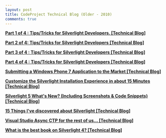 ```yaml
---
layout: post
title: CodeProject Technical Blog (Older - 2010)
comments: true
---
```


<p><b><a href="http://www.codeproject.com/Articles/129869/Part-1-of-4-Tips-Tricks-for-Silverlight-Developers">Part 1 of 4 : Tips/Tricks for Silverlight Developers. [Technical Blog]</a></b></p>  <p><b><a href="http://www.codeproject.com/Articles/131991/Part-2-of-4-Tips-Tricks-for-Silverlight-Developers">Part 2 of 4: Tips/Tricks for Silverlight Developers [Technical Blog]</a></b></p>  <p><b><a href="http://www.codeproject.com/Articles/136167/Part-3-of-4-Tips-Tricks-for-Silverlight-Developers">Part 3 of 4 : Tips/Tricks for Silverlight Developers [Technical Blog]</a></b></p>  <p><b><a href="http://www.codeproject.com/Articles/139632/Part-4-of-4-Tips-Tricks-for-Silverlight-Developers">Part 4 of 4 : Tips/Tricks for Silverlight Developers [Technical Blog]</a></b></p>  <p><b><a href="http://www.codeproject.com/Articles/129660/Submitting-a-Windows-Phone-7-Application-to-the-Ma">Submitting a Windows Phone 7 Application to the Market [Technical Blog]</a></b></p>  <p><b><a href="http://www.codeproject.com/Articles/129661/Customize-the-Silverlight-Installation-Experience">Customize the Silverlight Installation Experience in about 15 Minutes [Technical Blog]</a></b></p>  <p><b><a href="http://www.codeproject.com/Articles/133987/Silverlight-5-What-s-New-Including-Screenshots-Cod">Silverlight 5 What's New? (Including Screenshots &amp; Code Snippets) [Technical Blog]</a></b></p>  <p><b><a href="http://www.codeproject.com/Articles/129554/15-Things-I-ve-discovered-about-Silverlight">15 Things I've discovered about Silverlight [Technical Blog]</a></b></p>  <p><b><a href="http://www.codeproject.com/Articles/129662/Visual-Studio-Async-CTP-for-the-rest-of-us-hellip">Visual Studio Async CTP for the rest of us… [Technical Blog]</a></b></p>  <p><b><a href="http://www.codeproject.com/Articles/142337/What-is-the-best-book-on-Silverlight-4">What is the best book on Silverlight 4? [Technical Blog]</a></b></p>
